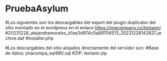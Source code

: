 # PruebaAsylum
#Los siguientes son los descargables del export del  plugin duplicator del sitio montado en el wordpress en el enlace https://jmacompany.co/testamr/
#20231228_alejandramorales_b1ae3d974c5a89704513_20231228142837_archive.daf
#installer.php

#Los descargables del sitio alojados directamente del servidor son:
#Base de datos: jmacompa_wp980.sql
#ZIP: testamr.zip
